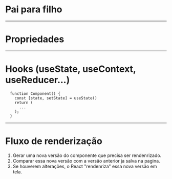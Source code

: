 # Pai para filho

  <Pai>
    <Filho>
  </Pai>

---

# Propriedades

  <Pai>
    <Filho title="" >
  </Pai>

---

# Hooks (useState, useContext, useReducer...)

```tsx
  function Component() {
    const [state, setState] = useState()
    return (
      ...
    );
  }
```

---

# Fluxo de renderização

1. Gerar uma nova versão do componente que precisa ser rendenrizado.
2. Comparar essa nova versão com a versão anterior ja salva na pagina.
3. Se houverem alterações, o React "rendenriza" essa nova versão em tela.
